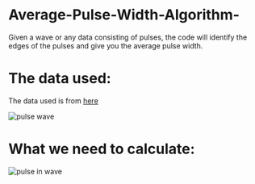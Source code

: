 # Average-Pulse-Width-Algorithm-
Given a wave or any data consisting of pulses, the code will identify the edges of the pulses and give you the average pulse width.

# The data used:
The data used is from [here](https://mast.stsci.edu/portal/Mashup/Clients/Mast/Portal.html)

![pulse wave](https://user-images.githubusercontent.com/63223240/137790411-d6dfbe6f-72d8-4b94-9738-249d463ce226.png)

# What we need to calculate:

![pulse in wave](https://user-images.githubusercontent.com/63223240/137790792-caca34bd-d089-449b-8f5c-313fbbdd9e88.png)
